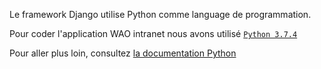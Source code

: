 Le framework Django utilise Python comme language de programmation.

Pour coder l'application WAO intranet nous avons utilisé [`Python 3.7.4`](https://www.python.org/downloads/release/python-374/)

Pour aller plus loin, consultez [la documentation Python](https://www.python.org/doc/)
